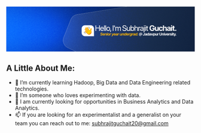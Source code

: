 ![](Linkedin_cover.png)

<!--
**Subhrajit91939/Subhrajit91939** is a ✨ _special_ ✨ repository because its `README.md` (this file) appears on your GitHub profile.

Here are some ideas to get you started:

- 🔭 I’m currently working on ...
- 🌱 I’m currently learning ...
- 👯 I’m looking to collaborate on ...
- 🤔 I’m looking for help with ...
- 💬 Ask me about ...
- 📫 How to reach me: ...
- 😄 Pronouns: ...
- ⚡ Fun fact: ...
-->

<h2>A Little About Me:</h2>

- 🌱 I’m currently learning Hadoop, Big Data and Data Engineering related technologies.
- 🔭 I’m someone who loves experimenting with data.
- 🎯 I am currently looking for opportunities in Business Analytics and Data Analytics.
- 📫 If you are looking for an experimentalist and a generalist on your team you can reach out to me: subhrajitguchait20@gmail.com
